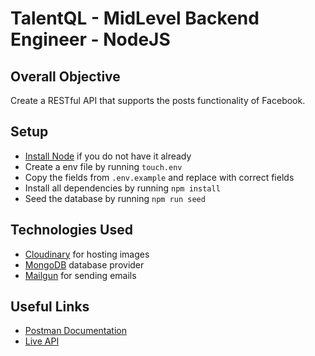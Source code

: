 # TalentQL - MidLevel Backend Engineer - NodeJS

## Overall Objective

Create a RESTful API that supports the posts functionality of Facebook.

## Setup

- [Install Node](https://nodejs.org/en/download/) if you do not have it already
- Create a env file by running `touch.env`
- Copy the fields from `.env.example` and replace with correct fields
- Install all dependencies by running `npm install`
- Seed the database by running `npm run seed`

## Technologies Used

- [Cloudinary](https://cloudinary.com/) for hosting images
- [MongoDB](https://www.mongodb.com/) database provider
- [Mailgun](https://www.mailgun.com/) for sending emails

## Useful Links

- [Postman Documentation](https://documenter.getpostman.com/view/4530919/TzeTKppX)
- [Live API](https://facebook-clone-talentql-test.herokuapp.com/)
